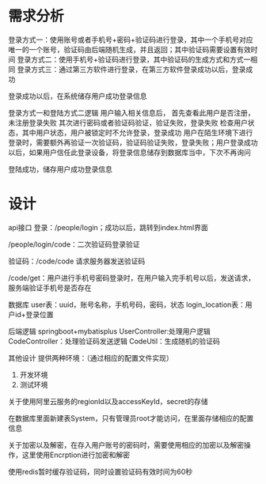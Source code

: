 # 需求分析
登录方式一：使用账号或者手机号+密码+验证码进行登录，其中一个手机号对应唯一的一个账号，验证码由后端随机生成，并且返回；其中验证码需要设置有效时间
登录方式二：使用手机号+验证码进行登录，其中验证码的生成方式和方式一相同
登录方式三：通过第三方软件进行登录，在第三方软件登录成功以后，登录成功

登录成功以后，在系统储存用户成功登录信息

登录方式一和登陆方式二逻辑
用户输入相关信息后，
首先查看此用户是否注册，未注册登录失败
其次进行密码或者验证码验证，验证失败，登录失败
检查用户状态，其中用户状态，用户被锁定时不允许登录，登录成功
用户在陌生环境下进行登录时，需要额外再验证一次验证码，验证码验证失败，登录失败；用户登录成功以后，如果用户信任此登录设备，将登录信息储存到数据库当中，下次不再询问

登陆成功，储存用户成功登录信息

# 设计
api接口
登录：/people/login；成功以后，跳转到index.html界面

/people/login/code：二次验证码登录验证

验证码：/code/code 请求服务器发送验证码

/code/get：用户进行手机号密码登录时，在用户输入完手机号以后，发送请求，服务端验证手机号是否存在



数据库
user表：uuid，账号名称，手机号码，密码，状态
login_location表：用户id+登录位置

后端逻辑
springboot+mybatisplus
UserController:处理用户逻辑
CodeController：处理验证码发送逻辑
CodeUtil：生成随机的验证码

其他设计
提供两种环境：（通过相应的配置文件实现）

1. 开发环境
2. 测试环境

关于使用阿里云服务的regionId以及accessKeyId，secret的存储

在数据库里面新建表System，只有管理员root才能访问，在里面存储相应的配置信息

关于加密以及解密，在存入用户账号的密码时，需要使用相应的加密以及解密操作，这里使用Encrption进行加密和解密

使用redis暂时缓存验证码，同时设置验证码有效时间为60秒

